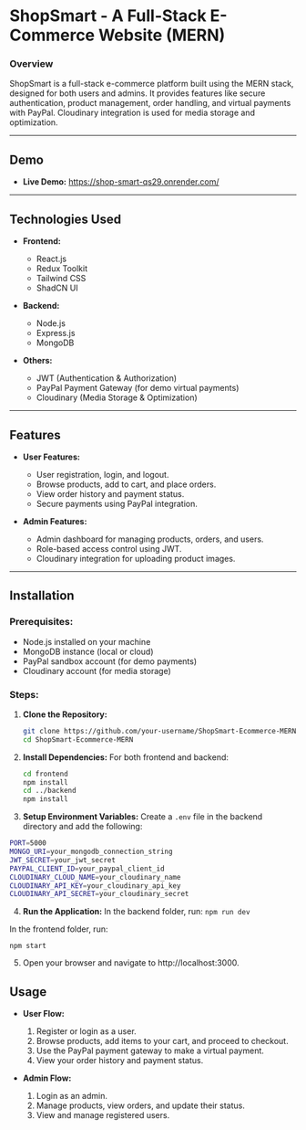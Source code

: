 
# **ShopSmart - A Full-Stack E-Commerce Website (MERN)**

### **Overview**
ShopSmart is a full-stack e-commerce platform built using the MERN stack, designed for both users and admins. It provides features like secure authentication, product management, order handling, and virtual payments with PayPal. Cloudinary integration is used for media storage and optimization.

---

## **Demo**
- **Live Demo:** https://shop-smart-qs29.onrender.com/   

---

## **Technologies Used**
- **Frontend:**
  - React.js
  - Redux Toolkit
  - Tailwind CSS
  - ShadCN UI

- **Backend:**
  - Node.js
  - Express.js
  - MongoDB

- **Others:**
  - JWT (Authentication & Authorization)
  - PayPal Payment Gateway (for demo virtual payments)
  - Cloudinary (Media Storage & Optimization)

---

## **Features**
- **User Features:**
  - User registration, login, and logout.
  - Browse products, add to cart, and place orders.
  - View order history and payment status.
  - Secure payments using PayPal integration.

- **Admin Features:**
  - Admin dashboard for managing products, orders, and users.
  - Role-based access control using JWT.
  - Cloudinary integration for uploading product images.

---

## **Installation**

### **Prerequisites:**
- Node.js installed on your machine
- MongoDB instance (local or cloud)
- PayPal sandbox account (for demo payments)
- Cloudinary account (for media storage)

### **Steps:**
1. **Clone the Repository:**
   ```bash
   git clone https://github.com/your-username/ShopSmart-Ecommerce-MERN.git
   cd ShopSmart-Ecommerce-MERN
    ```
2. **Install Dependencies:** For both frontend and backend:    
     ```bash
     cd frontend
    npm install
    cd ../backend
    npm install 

3. **Setup Environment Variables:** 
Create a ```.env``` file in the backend directory and add the following:

```bash 
PORT=5000
MONGO_URI=your_mongodb_connection_string
JWT_SECRET=your_jwt_secret
PAYPAL_CLIENT_ID=your_paypal_client_id
CLOUDINARY_CLOUD_NAME=your_cloudinary_name
CLOUDINARY_API_KEY=your_cloudinary_api_key
CLOUDINARY_API_SECRET=your_cloudinary_secret
```
4. **Run the Application:** In the backend folder, run:
``` npm run dev ```

In the frontend folder, run:

```npm start```

5. Open your browser and navigate to http://localhost:3000.

## Usage
- **User Flow:**

    1. Register or login as a user.
    2. Browse products, add items to your cart, and proceed to     checkout.
    3. Use the PayPal payment gateway to make a virtual payment.
    4. View your order history and payment status.


- **Admin Flow:**

   1. Login as an admin.
   2. Manage products, view orders, and update their status.
   3. View and manage registered users.

   
